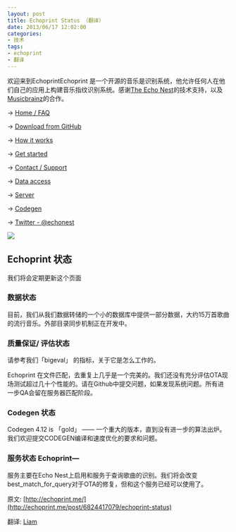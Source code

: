 ```yaml
---
layout: post
title: Echoprint Status （翻译）
date: 2013/06/17 12:02:00
categories:
- 技术
tags:
- echoprint
- 翻译
---
```


欢迎来到EchoprintEchoprint 是一个开源的音乐是识别系统，他允许任何人在他们自己的应用上构建音乐指纹识别系统。感谢[The Echo Nest](http://the.echonest.com/)的技术支持，以及[Musicbrainz](http://musicbrainz.org/)的合作。

→ [Home / FAQ](http://blog.naaln.com/2013/06/echoprint-home-faq-translations)

→ [Download from GitHub](http://github.com/echonest/)

→ [How it works](http://blog.naaln.com/2013/06/echoprint-how-it-works-translation)

→ [Get started](http://blog.naaln.com/2013/06/echoprint-get-started-translate)

→ [Contact / Support](http://echoprint.me/contact)

→ [Data access](http://blog.naaln.com/2013/06/echoprint-data-access-translation)

→ [Server](http://blog.naaln.com/2013/06/echoprint-server-translation)

→ [Codegen](http://blog.naaln.com/2013/06/echoprint-codegen-translation)

→ [Twitter - @echonest](http://twitter.com/echonest)

![](http://pics.naaln.com/blog/2019-05-14-123209.jpg-basicBlog)

## Echoprint 状态

我们将会定期更新这个页面

### 数据状态

目前，我们从我们数据转储的一个小的数据库中提供一部分数据，大约15万首歌曲的流行音乐。外部目录同步机制正在开发中。

### 质量保证/ 评估状态

请参考我们「bigeval」 的指标，关于它是怎么工作的。

Echoprint 在文件匹配，去重复上几乎是一个完美的。我们还没有充分评估OTA现场测试超过几十个性能的。请在Github中提交问题，如果发现系统问题。所有进一步QA会留在服务器匹配阶段。

### Codegen 状态

Codegen 4.12 is 「gold」 —— 一个重大的版本，直到没有进一步的算法出炉。 我们欢迎提交CODEGEN编译和速度优化的要求和问题。

### 服务状态 Echoprint—

服务主要在Echo Nest上启用和服务于查询歌曲的识别。我们将会改变best_match_for_query对于OTA的修复，但和这个服务已经可以使用了。

原文: [http://echoprint.me/](http://echoprint.me/post/6824417079/echoprint-status)

翻译: [Liam](http://blog.naaln.com/2013/06/echoprint-status-translation)
